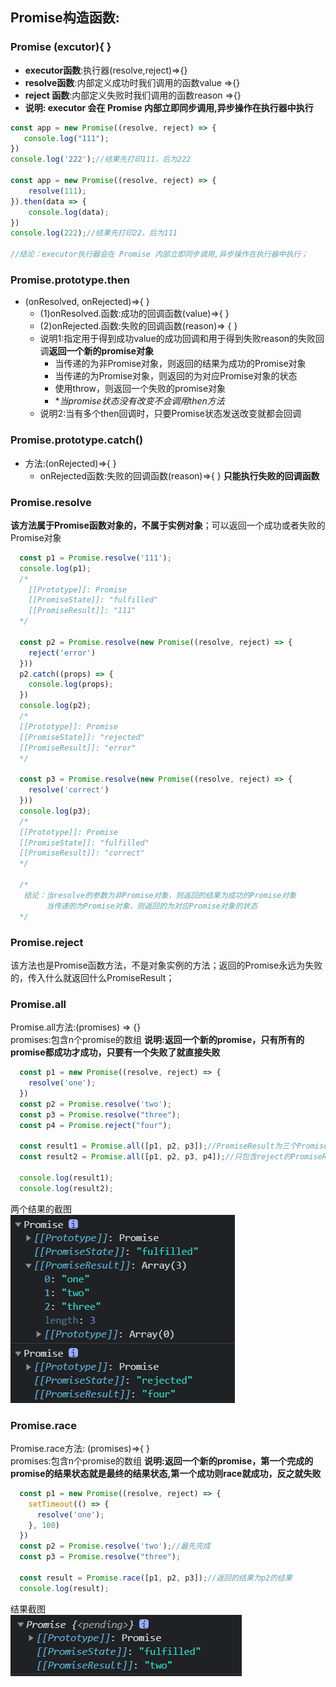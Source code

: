 ##  Promise构造函数: 

### **Promise (excutor){ }**

* **executor函数**:执行器(resolve,reject)=>{}
* **resolve函数**:内部定义成功时我们调用的函数value =>{}																													
* **reject 函数**:内部定义失败时我们调用的函数reason =>{}
* **说明: executor 会在 Promise 内部立即同步调用,异步操作在执行器中执行**

```js
const app = new Promise((resolve, reject) => {
   console.log("111");
})
console.log('222');//结果先打印111，后为222

const app = new Promise((resolve, reject) => {
    resolve(111);
}).then(data => {
    console.log(data);
})
console.log(222);//结果先打印22，后为111

//结论：executor执行器会在 Promise 内部立即同步调用,异步操作在执行器中执行；
```

### **Promise.prototype.then**

* (onResolved, onRejected)=>{ }
  * (1)onResolved.函数:成功的回调函数(value)=>{ }
  * (2)onRejected.函数:失败的回调函数(reason)=> { }
  * 说明1:指定用于得到成功value的成功回调和用于得到失败reason的失败回调**返回一个新的promise对象**
    * 当传递的为非Promise对象，则返回的结果为成功的Promise对象
    * 当传递的为Promise对象，则返回的为对应Promise对象的状态
    * 使用throw，则返回一个失败的promise对象
    * **当promise状态没有改变不会调用then方法*
  * 说明2:当有多个then回调时，只要Promise状态发送改变就都会回调

### **Promise.prototype.catch()**

* 方法:(onRejected)=>{ }
  * onRejected函数:失败的回调函数(reason)=>{ } **只能执行失败的回调函数**

### Promise.resolve

**该方法属于Promise函数对象的，不属于实例对象**；可以返回一个成功或者失败的Promise对象

```js
  const p1 = Promise.resolve('111');
  console.log(p1);
  /* 
    [[Prototype]]: Promise
    [[PromiseState]]: "fulfilled"
    [[PromiseResult]]: "111"
  */

  const p2 = Promise.resolve(new Promise((resolve, reject) => {
    reject('error')
  }))
  p2.catch((props) => {
    console.log(props);
  })
  console.log(p2);
  /* 
  [[Prototype]]: Promise
  [[PromiseState]]: "rejected"
  [[PromiseResult]]: "error"
  */

  const p3 = Promise.resolve(new Promise((resolve, reject) => {
    resolve('correct')
  }))
  console.log(p3);
  /*
  [[Prototype]]: Promise
  [[PromiseState]]: "fulfilled"
  [[PromiseResult]]: "correct"
  */
 
  /*
   结论：当resolve的参数为非Promise对象，则返回的结果为成功的Promise对象
        当传递的为Promise对象，则返回的为对应Promise对象的状态
  */
```

### Promise.reject

该方法也是Promise函数方法，不是对象实例的方法；返回的Promise永远为失败的，传入什么就返回什么PromiseResult；

### Promise.all

Promise.all方法:(promises) => {}<br>promises:包含n个promise的数组
**说明:返回一个新的promise，只有所有的promise都成功才成功，只要有一个失败了就直接失败**

```js
  const p1 = new Promise((resolve, reject) => {
    resolve('one');
  })
  const p2 = Promise.resolve('two');
  const p3 = Promise.resolve("three");
  const p4 = Promise.reject("four");

  const result1 = Promise.all([p1, p2, p3]);//PromiseResult为三个Promise成功PromiseResult的数组
  const result2 = Promise.all([p1, p2, p3, p4]);//只包含reject的PromiseResult结果

  console.log(result1);
  console.log(result2);
```

两个结果的截图<br>![image-20210803215637966](image-20210803215637966.png)

### Promise.race

Promise.race方法: (promises)=>{ }<br>promises:包含n个promise的数组
**说明:返回一个新的promise，第一个完成的promise的结果状态就是最终的结果状态,第一个成功则race就成功，反之就失败**

```js
  const p1 = new Promise((resolve, reject) => {
    setTimeout(() => {
      resolve('one');
    }, 100)
  })
  const p2 = Promise.resolve('two');//最先完成
  const p3 = Promise.resolve("three");

  const result = Promise.race([p1, p2, p3]);//返回的结果为p2的结果
  console.log(result);
```

结果截图<br>![image-20210803220755904](image-20210803220755904.png)

